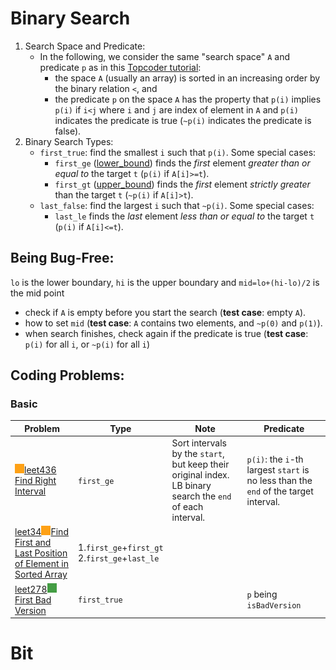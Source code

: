 
[leet-medium]: .README/leet-medium.png "Medium"
[leet-easy]: .README/leet-easy.png "Easy"
[leet-hard]: .README/leet-medium.png "Hard"

# Binary Search
1. Search Space and Predicate:
    * In the following, we consider the same "search space" `A` and predicate `p` as in this [Topcoder tutorial](https://www.topcoder.com/community/data-science/data-science-tutorials/binary-search):
      * the space `A` (usually an array) is sorted in an increasing order by the binary relation `<`, and
      * the predicate `p` on the space `A` has the property that `p(i)` implies `p(i)` if `i<j` where `i` and `j` are index of element in `A` and `p(i)` indicates the predicate is true (`~p(i)` indicates the predicate is false).
2. Binary Search Types:
   * `first_true`: find the smallest `i` such that `p(i)`. Some special cases:
      * `first_ge` ([lower_bound](http://www.cplusplus.com/reference/algorithm/lower_bound/)) finds the *first* element *greater than or equal to* the target `t` (`p(i)` if `A[i]>=t`).
      * `first_gt` ([upper_bound](http://www.cplusplus.com/reference/algorithm/upper_bound/)) finds the *first* element *strictly greater* than the target `t` (`~p(i)` if `A[i]>t`).
   * `last_false`: find the largest `i` such that `~p(i)`. Some special cases:
      * `last_le` finds the *last* element *less than or equal to* the target `t` (`p(i)` if `A[i]<=t`).
## Being Bug-Free:
`lo` is the lower boundary, `hi` is the upper boundary and `mid=lo+(hi-lo)/2` is the mid point
   * check if `A` is empty before you start the search (**test case**: empty `A`).
   * how to set `mid` (**test case**: `A` contains two elements, and `~p(0)` and `p(1)`).
   * when search finishes, check again if the predicate is true (**test case**: `p(i)` for all `i`, or `~p(i)` for all `i`)
## Coding Problems:
### Basic
|Problem|Type|Note|Predicate|
|--|--|--|--|
| ![][leet-medium][leet436](leetcode/leet436.cpp)<br/>[Find Right Interval](https://leetcode.com/problems/find-right-interval/description/)| `first_ge` | Sort intervals by the `start`, but keep their original index. LB binary search the `end` of each interval.| `p(i)`: the `i`-th largest `start` is no less than the `end` of the target interval.|
| [leet34](leetcode/leet34.cpp)![<br>][leet-medium][Find First and Last Position of Element in Sorted Array](https://leetcode.com/problems/find-first-and-last-position-of-element-in-sorted-array/description/)|1.`first_ge`+`first_gt` <br>2.`first_ge`+`last_le`| | |
| [leet278](leetcode/leet278.cpp)![<br>][leet-easy][First Bad Version](https://leetcode.com/problems/first-bad-version/description/)|`first_true`| | `p` being `isBadVersion`|

# Bit

